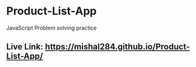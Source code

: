 # Product-List-App
JavaScript Problem solving practice

## Live Link: https://mishal284.github.io/Product-List-App/

